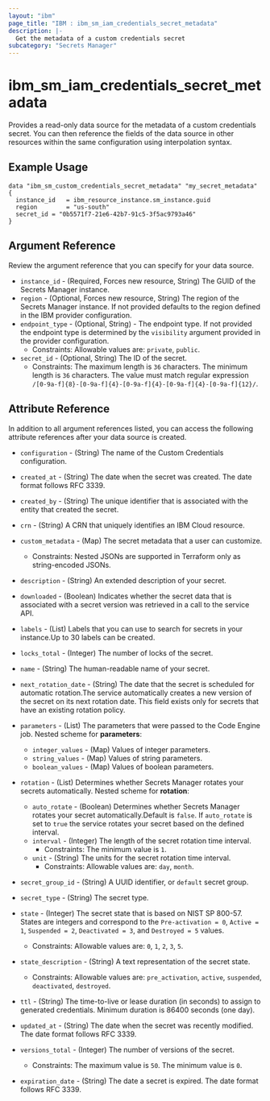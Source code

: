 ```yaml
---
layout: "ibm"
page_title: "IBM : ibm_sm_iam_credentials_secret_metadata"
description: |-
  Get the metadata of a custom credentials secret
subcategory: "Secrets Manager"
---
```


# ibm_sm_iam_credentials_secret_metadata

Provides a read-only data source for the metadata of a custom credentials secret. You can then reference the fields of the data source in other resources within the same configuration using interpolation syntax.

## Example Usage

```hcl
data "ibm_sm_custom_credentials_secret_metadata" "my_secret_metadata" {
  instance_id   = ibm_resource_instance.sm_instance.guid
  region        = "us-south"
  secret_id = "0b5571f7-21e6-42b7-91c5-3f5ac9793a46"
}
```

## Argument Reference

Review the argument reference that you can specify for your data source.

* `instance_id` - (Required, Forces new resource, String) The GUID of the Secrets Manager instance.
* `region` - (Optional, Forces new resource, String) The region of the Secrets Manager instance. If not provided defaults to the region defined in the IBM provider configuration.
* `endpoint_type` - (Optional, String) - The endpoint type. If not provided the endpoint type is determined by the `visibility` argument provided in the provider configuration.
    * Constraints: Allowable values are: `private`, `public`.
* `secret_id` - (Optional, String) The ID of the secret.
    * Constraints: The maximum length is `36` characters. The minimum length is `36` characters. The value must match regular expression `/[0-9a-f]{8}-[0-9a-f]{4}-[0-9a-f]{4}-[0-9a-f]{4}-[0-9a-f]{12}/`.

## Attribute Reference

In addition to all argument references listed, you can access the following attribute references after your data source is created.

* `configuration` - (String) The name of the Custom Credentials configuration.

* `created_at` - (String) The date when the secret was created. The date format follows RFC 3339.

* `created_by` - (String) The unique identifier that is associated with the entity that created the secret.

* `crn` - (String) A CRN that uniquely identifies an IBM Cloud resource.

* `custom_metadata` - (Map) The secret metadata that a user can customize.
  * Constraints: Nested JSONs are supported in Terraform only as string-encoded JSONs.

* `description` - (String) An extended description of your secret.

* `downloaded` - (Boolean) Indicates whether the secret data that is associated with a secret version was retrieved in a call to the service API.

* `labels` - (List) Labels that you can use to search for secrets in your instance.Up to 30 labels can be created.

* `locks_total` - (Integer) The number of locks of the secret.

* `name` - (String) The human-readable name of your secret.

* `next_rotation_date` - (String) The date that the secret is scheduled for automatic rotation.The service automatically creates a new version of the secret on its next rotation date. This field exists only for secrets that have an existing rotation policy.

* `parameters` - (List) The parameters that were passed to the Code Engine job.
  Nested scheme for **parameters**:
  * `integer_values` - (Map) Values of integer parameters.
  * `string_values` - (Map) Values of string parameters.
  * `boolean_values` - (Map) Values of boolean parameters.

* `rotation` - (List) Determines whether Secrets Manager rotates your secrets automatically.
Nested scheme for **rotation**:
    * `auto_rotate` - (Boolean) Determines whether Secrets Manager rotates your secret automatically.Default is `false`. If `auto_rotate` is set to `true` the service rotates your secret based on the defined interval.
    * `interval` - (Integer) The length of the secret rotation time interval.
      * Constraints: The minimum value is `1`.
    * `unit` - (String) The units for the secret rotation time interval.
      * Constraints: Allowable values are: `day`, `month`.

* `secret_group_id` - (String) A UUID identifier, or `default` secret group.

* `secret_type` - (String) The secret type. 

* `state` - (Integer) The secret state that is based on NIST SP 800-57. States are integers and correspond to the `Pre-activation = 0`, `Active = 1`,  `Suspended = 2`, `Deactivated = 3`, and `Destroyed = 5` values.
  * Constraints: Allowable values are: `0`, `1`, `2`, `3`, `5`.

* `state_description` - (String) A text representation of the secret state.
  * Constraints: Allowable values are: `pre_activation`, `active`, `suspended`, `deactivated`, `destroyed`.

* `ttl` - (String) The time-to-live or lease duration (in seconds) to assign to generated credentials. Minimum duration is 86400 seconds (one day).

* `updated_at` - (String) The date when the secret was recently modified. The date format follows RFC 3339.

* `versions_total` - (Integer) The number of versions of the secret.
  * Constraints: The maximum value is `50`. The minimum value is `0`.

* `expiration_date` - (String) The date a secret is expired. The date format follows RFC 3339.
